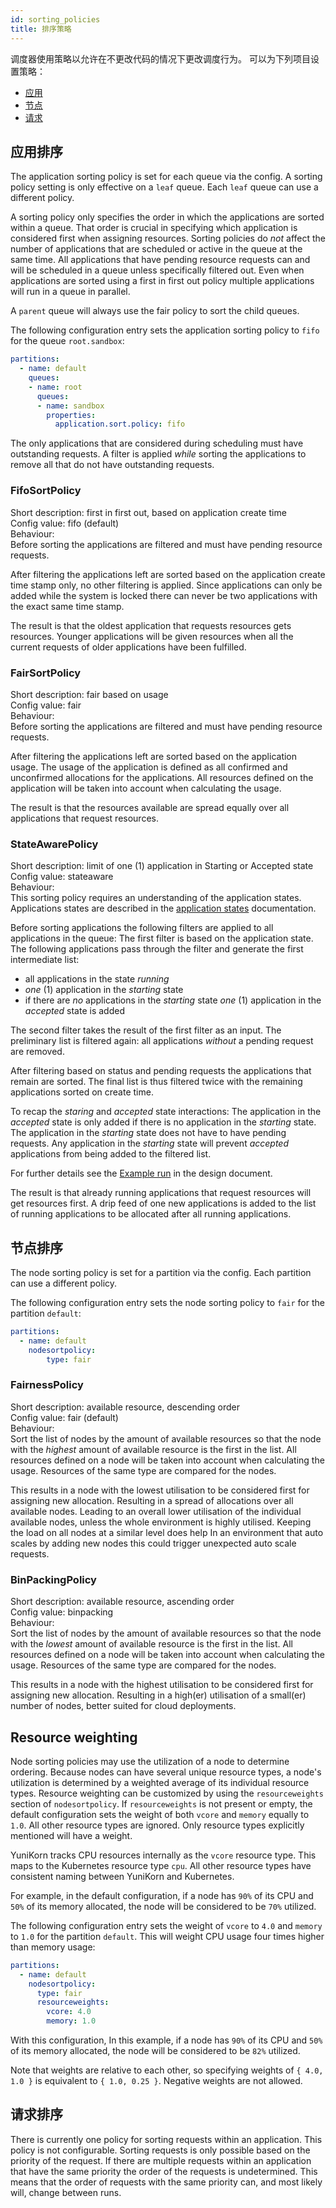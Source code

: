 ```yaml
---
id: sorting_policies
title: 排序策略
---
```


<!--
 * Licensed to the Apache Software Foundation (ASF) under one
 * or more contributor license agreements.  See the NOTICE file
 * distributed with this work for additional information
 * regarding copyright ownership.  The ASF licenses this file
 * to you under the Apache License, Version 2.0 (the
 * "License"); you may not use this file except in compliance
 * with the License.  You may obtain a copy of the License at
 *
 *     http://www.apache.org/licenses/LICENSE-2.0
 *
 * Unless required by applicable law or agreed to in writing, software
 * distributed under the License is distributed on an "AS IS" BASIS,
 * WITHOUT WARRANTIES OR CONDITIONS OF ANY KIND, either express or implied.
 * See the License for the specific language governing permissions and
 * limitations under the License.
 -->

调度器使用策略以允许在不更改代码的情况下更改调度行为。
可以为下列项目设置策略：
* [应用](#应用排序)
* [节点](#节点排序)
* [请求](#请求排序)

## 应用排序
The application sorting policy is set for each queue via the config.
A sorting policy setting is only effective on a `leaf` queue.
Each `leaf` queue can use a different policy.

A sorting policy only specifies the order in which the applications are sorted within a queue.
That order is crucial in specifying which application is considered first when assigning resources.
Sorting policies do _not_ affect the number of applications that are scheduled or active in the queue at the same time.
All applications that have pending resource requests can and will be scheduled in a queue unless specifically filtered out.
Even when applications are sorted using a first in first out policy multiple applications will run in a queue in parallel. 

A `parent` queue will always use the fair policy to sort the child queues.

The following configuration entry sets the application sorting policy to `fifo` for the queue `root.sandbox`: 
```yaml
partitions:
  - name: default
    queues:
    - name: root
      queues:
      - name: sandbox
        properties:
          application.sort.policy: fifo
```

The only applications that are considered during scheduling must have outstanding requests.
A filter is applied _while_ sorting the applications to remove all that do not have outstanding requests.

### FifoSortPolicy
Short description: first in first out, based on application create time  
Config value: fifo (default)  
Behaviour:  
Before sorting the applications are filtered and must have pending resource requests.

After filtering the applications left are sorted based on the application create time stamp only, no other filtering is applied. 
Since applications can only be added while the system is locked there can never be two applications with the exact same time stamp. 

The result is that the oldest application that requests resources gets resources.
Younger applications will be given resources when all the current requests of older applications have been fulfilled. 

### FairSortPolicy
Short description: fair based on usage  
Config value: fair  
Behaviour:  
Before sorting the applications are filtered and must have pending resource requests.

After filtering the applications left are sorted based on the application usage.
The usage of the application is defined as all confirmed and unconfirmed allocations for the applications. 
All resources defined on the application will be taken into account when calculating the usage.

The result is that the resources available are spread equally over all applications that request resources.

### StateAwarePolicy
Short description: limit of one (1) application in Starting or Accepted state  
Config value: stateaware  
Behaviour:  
This sorting policy requires an understanding of the application states.
Applications states are described in the [application states](design/scheduler_object_states.md#application-state) documentation.

Before sorting applications the following filters are applied to all applications in the queue:
The first filter is based on the application state.
The following applications pass through the filter and generate the first intermediate list:
* all applications in the state _running_
* _one_ (1) application in the _starting_ state
* if there are _no_ applications in the _starting_ state _one_ (1) application in the _accepted_ state is added

The second filter takes the result of the first filter as an input.
The preliminary list is filtered again: all applications _without_ a pending request are removed.

After filtering based on status and pending requests the applications that remain are sorted.
The final list is thus filtered twice with the remaining applications sorted on create time.

To recap the _staring_ and _accepted_ state interactions: 
The application in the _accepted_ state is only added if there is no application in the _starting_ state.
The application in the _starting_ state does not have to have pending requests.
Any application in the _starting_ state will prevent _accepted_ applications from being added to the filtered list.

For further details see the [Example run](design/state_aware_scheduling.md#example-run) in the design document.

The result is that already running applications that request resources will get resources first.
A drip feed of one new applications is added to the list of running applications to be allocated after all running applications.  

## 节点排序
The node sorting policy is set for a partition via the config.
Each partition can use a different policy.

The following configuration entry sets the node sorting policy to `fair` for the partition `default`: 
```yaml
partitions:
  - name: default
    nodesortpolicy:
        type: fair
```

### FairnessPolicy
Short description: available resource, descending order  
Config value: fair (default)  
Behaviour:  
Sort the list of nodes by the amount of available resources so that the node with the _highest_ amount of available resource is the first in the list.
All resources defined on a node will be taken into account when calculating the usage.
Resources of the same type are compared for the nodes. 

This results in a node with the lowest utilisation to be considered first for assigning new allocation.
Resulting in a spread of allocations over all available nodes.
Leading to an overall lower utilisation of the individual available nodes, unless the whole environment is highly utilised.
Keeping the load on all nodes at a similar level does help 
In an environment that auto scales by adding new nodes this could trigger unexpected auto scale requests.   

### BinPackingPolicy
Short description: available resource, ascending order  
Config value: binpacking  
Behaviour:  
Sort the list of nodes by the amount of available resources so that the node with the _lowest_ amount of available resource is the first in the list.
All resources defined on a node will be taken into account when calculating the usage. 
Resources of the same type are compared for the nodes. 

This results in a node with the highest utilisation to be considered first for assigning new allocation.
Resulting in a high(er) utilisation of a small(er) number of nodes, better suited for cloud deployments.   

## Resource weighting
Node sorting policies may use the utilization of a node to determine ordering. Because nodes can have several unique
resource types, a node's utilization is determined by a weighted average of its individual resource types. Resource
weighting can be customized by using the `resourceweights` section of `nodesortpolicy`. If `resourceweights` is not
present or empty, the default configuration sets the weight of both `vcore` and `memory` equally to `1.0`. All other
resource types are ignored. Only resource types explicitly mentioned will have a weight.

YuniKorn tracks CPU resources internally as the `vcore` resource type. This maps to the Kubernetes resource type `cpu`.
All other resource types have consistent naming between YuniKorn and Kubernetes.

For example, in the default configuration, if a node has `90%` of its CPU and `50%` of its memory allocated, the node
will be considered to be `70%` utilized.

The following configuration entry sets the weight of `vcore` to `4.0` and `memory` to `1.0` for the partition `default`.
This will weight CPU usage four times higher than memory usage:
```yaml
partitions:
  - name: default
    nodesortpolicy:
      type: fair
      resourceweights:
        vcore: 4.0
        memory: 1.0
```

With this configuration, In this example, if a node has `90%` of its CPU and `50%` of its memory allocated, the node
will be considered to be `82%` utilized.

Note that weights are relative to each other, so specifying weights of `{ 4.0, 1.0 }` is equivalent to
`{ 1.0, 0.25 }`. Negative weights are not allowed.

## 请求排序
There is currently one policy for sorting requests within an application.
This policy is not configurable.
Sorting requests is only possible based on the priority of the request.
If there are multiple requests within an application that have the same priority the order of the requests is undetermined.
This means that the order of requests with the same priority can, and most likely will, change between runs.